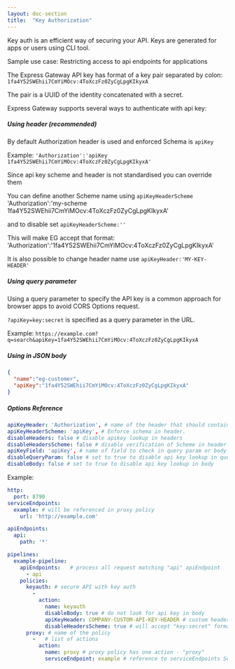 ```yaml
---
layout: doc-section
title:  "Key Authorization"
---
```

Key auth is an efficient way of securing your API.
Keys are generated for apps or users using CLI tool.

Sample use case:
Restricting access to api endpoints for applications

The Express Gateway API key has format of a key pair separated by colon: `1fa4Y52SWEhii7CmYiMOcv:4ToXczFz0ZyCgLpgKIkyxA`

The pair is a UUID of the identity concatenated with a secret.

Express Gateway supports several ways to authenticate with api key:

##### Using header (recommended)
By default Authorization header is used and enforced Schema is `apiKey`

Example:
`'Authorization':'apiKey 1fa4Y52SWEhii7CmYiMOcv:4ToXczFz0ZyCgLpgKIkyxA'`

Since api key scheme and header is not standardised you can override them

You can define another Scheme name using `apiKeyHeaderScheme`  
'Authorization':'my-scheme 1fa4Y52SWEhii7CmYiMOcv:4ToXczFz0ZyCgLpgKIkyxA'

and to disable set
`apiKeyHeaderScheme:''`

This will make EG accept that format:
'Authorization':'1fa4Y52SWEhii7CmYiMOcv:4ToXczFz0ZyCgLpgKIkyxA'

It is also possible to change header name use `apiKeyHeader:'MY-KEY-HEADER'`  


##### Using query parameter
Using a query parameter to specify the API key is a common approach for browser apps to avoid CORS Options request.

`?apiKey=key:secret` is specified as a query parameter in the URL.

Example:
`https://example.com?q=search&apiKey=1fa4Y52SWEhii7CmYiMOcv:4ToXczFz0ZyCgLpgKIkyxA`

##### Using in JSON body
```json
{
  "name":"eg-customer",
  "apiKey":"1fa4Y52SWEhii7CmYiMOcv:4ToXczFz0ZyCgLpgKIkyxA"
}

```

##### Options Reference
```yml
apiKeyHeader: 'Authorization', # name of the header that should contain api key
apiKeyHeaderScheme: 'apiKey', # Enforce schema in header.
disableHeaders: false # disable apikey lookup in headers
disableHeadersScheme: false # disable verification of Scheme in header
apiKeyField: 'apiKey', # name of field to check in query param or body
disableQueryParam: false # set to true to disable api key lookup in query string
disableBody: false # set to true to disable api key lookup in body
```


Example:
```yaml
http:
  port: 8790
serviceEndpoints:
  example: # will be referenced in proxy policy
    url: 'http://example.com'

apiEndpoints:
  api:
    path: '*'

pipelines:
  example-pipeline:
    apiEndpoints:   # process all request matching "api" apiEndpoint
      - api
    policies:
      keyauth: # secure API with key auth
        -
          action:
            name: keyauth
            disableBody: true # do not look for api key in body
            apiKeyHeader: COMPANY-CUSTOM-API-KEY-HEADER # custom header name
            disableHeadersScheme: true # will accept "key:secret" format instead of "scheme key:secret"
      proxy: # name of the policy
        -   # list of actions
          action:
            name: proxy # proxy policy has one action - "proxy"
            serviceEndpoint: example # reference to serviceEndpoints Section
```
